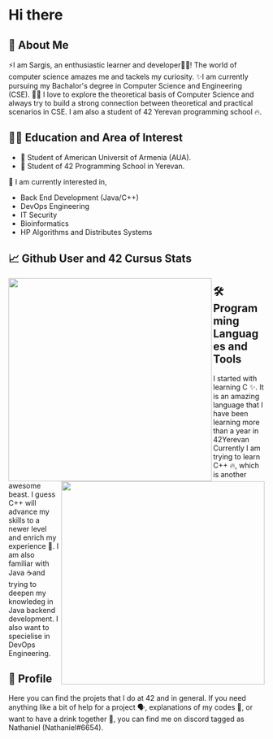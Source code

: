 # Hi there <img src="https://media.giphy.com/media/hvRJCLFzcasrR4ia7z/giphy.gif" height="10px" width="10px">

## 🚀 About Me

⚡I am Sargis, an enthusiastic learner and developer👩‍💻! The world of computer science amazes 
me and tackels my curiosity. ✨I am currently pursuing my Bachalor's degree in Computer Science and 
Engineering (CSE). 👨‍🎓 I love to explore the theoretical basis of Computer Science and
always try to build a strong connection between theoretical and practical scenarios in CSE. 
I am also a student of 42 Yerevan programming school 🔥. 

## 👨‍🎓 Education and Area of Interest

- 🔭 Student of American Universit of Armenia (AUA).
- 🌱 Student of 42 Programming School in Yerevan.

🎇 I am currently interested in,

- Back End Development (Java/C++)
- DevOps Engineering
- IT Security
- Bioinformatics 
- HP Algorithms and Distributes Systems

## 📈 Github User and 42 Cursus Stats

<p align="center">
  <a href="https://github.com/Sargis-Hovsepyan">
    <img src="https://github-readme-stats.vercel.app/api?username=Sargis-Hovsepyan&count_private=true&show_icons=true&theme=dark"
	align="left"
	width="400">
  </a>
  <a href="https://github.com/42YerevanProjects">
    <img src="https://badge42.vercel.app/api/v2/cl3ii8h2j009709md5ikscbyd/stats?cursusId=21&coalitionId=undefined"
	align="right"
	width="400">
  </a> 


</p>

## 🛠️Programming Languages and Tools

I started with learning C ✨. It is an amazing language that I have been learning more than a year in 42Yerevan
Currently I am trying to learn C++ 🔥, which is another awesome beast. I guess C++ will advance my skills to a
newer level and enrich my experience 💫. I am also familiar with Java ☕and trying to deepen my knowledeg in 
Java backend development. I also want to specielise in DevOps Engineering.

## 🙂 Profile

Here you can find the projets that I do at 42 and in general. If you need anything like a bit of help for a 
project 🗣️, explanations of my codes 💬, or want to have a drink together 🍻, you can find me on 
discord tagged as Nathaniel (Nathaniel#6654).
